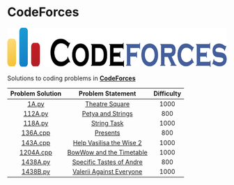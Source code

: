 # CodeForces

<p align="center">
  <img width="700" height="90" src=/assets/CodeForces.png>
</p>


Solutions to coding problems in **[CodeForces](https://codeforces.com/)**

|                           Problem Solution 	                               |                        Problem Statement                      | Difficulty |
|:--------------------------------------------------------------------------:|:-------------------------------------------------------------:|:----------:|
|[1A.py](https://github.com/abxhr/Coding-Problems/blob/main/CodeForces/1A.py)|[Theatre Square](https://codeforces.com/problemset/problem/1/A)|1000|
|[112A.py](https://github.com/abxhr/Coding-Problems/blob/main/CodeForces/112A.py)|[Petya and Strings](https://codeforces.com/problemset/problem/112/A)|800|
|[118A.py](https://github.com/abxhr/Coding-Problems/blob/main/CodeForces/118A.py)|[String Task](https://codeforces.com/problemset/problem/118/A)|1000|
|[136A.cpp](https://github.com/abxhr/Coding-Problems/blob/main/CodeForces/136A.cpp)|[Presents](https://codeforces.com/problemset/problem/136/A)|800|
|[143A.cpp](https://github.com/abxhr/Coding-Problems/blob/main/CodeForces/143A.cpp)|[Help Vasilisa the Wise 2](https://codeforces.com/contest/143/problem/A)|1000|
|[1204A.cpp](https://github.com/abxhr/Coding-Problems/blob/main/CodeForces/1204A.cpp)|[BowWow and the Timetable](https://codeforces.com/contest/1204/problem/A)|1000|
|[1438A.py](https://github.com/abxhr/Coding-Problems/blob/main/CodeForces/1438A.py)|[Specific Tastes of Andre](https://codeforces.com/problemset/problem/1438/A)|800|
|[1438B.py](https://github.com/abxhr/Coding-Problems/blob/main/CodeForces/1438B.py)|[Valerii Against Everyone](https://codeforces.com/problemset/problem/1438/B)|1000|
